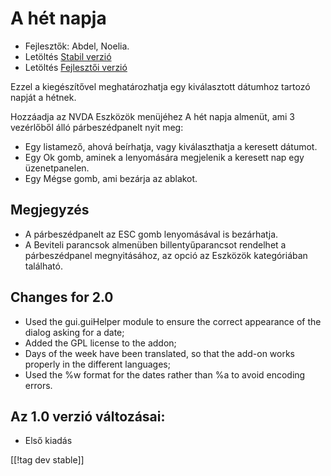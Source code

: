 # A hét napja #

*	 Fejlesztők: Abdel, Noelia.
*	 Letöltés [Stabil verzió][1]
*	 Letöltés [Fejlesztői verzió][2]

Ezzel a kiegészítővel meghatározhatja egy kiválasztott dátumhoz tartozó
napját a hétnek.

Hozzáadja az NVDA Eszközök menüjéhez A hét napja almenüt, ami 3 vezérlőből
álló párbeszédpanelt nyit meg:

*	 Egy listamező, ahová beírhatja, vagy kiválaszthatja a keresett dátumot.
*	 Egy Ok gomb, aminek a lenyomására megjelenik a keresett nap egy
   üzenetpanelen.
*	 Egy Mégse gomb, ami bezárja az ablakot.

## Megjegyzés ##
*	 A párbeszédpanelt az ESC gomb lenyomásával is bezárhatja.
*	 A Beviteli parancsok almenüben billentyűparancsot rendelhet a
   párbeszédpanel megnyitásához, az opció az Eszközök kategóriában
   található.

## Changes for 2.0 ##

*	 Used the gui.guiHelper module to ensure the correct appearance of the
   dialog asking for a date;
*	 Added the GPL license to the addon;
*	 Days of the week have been translated, so that the add-on works properly
   in the different languages;
*	 Used the %w format for the dates rather than %a to avoid encoding errors.

## Az 1.0 verzió változásai: ##

*	 Első kiadás

[[!tag dev stable]]

[1]: https://addons.nvda-project.org/files/get.php?file=dw

[2]: https://addons.nvda-project.org/files/get.php?file=dw-dev
